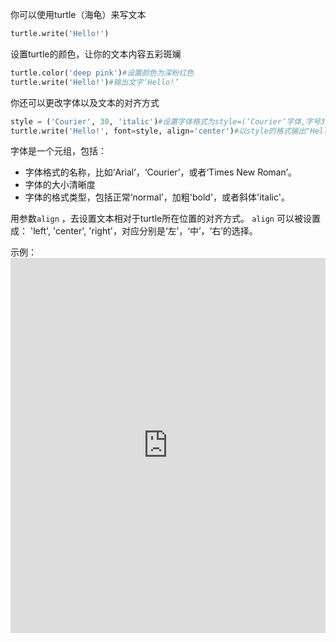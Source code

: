 你可以使用turtle（海龟）来写文本

```python
turtle.write('Hello!')
```

设置turtle的颜色，让你的文本内容五彩斑斓

```python
turtle.color('deep pink')#设置颜色为深粉红色
turtle.write('Hello!')#输出文字‘Hello!’
```

你还可以更改字体以及文本的对齐方式

```python
style = ('Courier', 30, 'italic')#设置字体格式为style=(‘Courier’字体,字号30, 'italic'斜体)
turtle.write('Hello!', font=style, align='center')#以style的格式输出"Hello!",位置居中
```

字体是一个元组，包括：

+ 字体格式的名称，比如‘Arial’，‘Courier’，或者‘Times New Roman’。
+ 字体的大小清晰度
+ 字体的格式类型，包括正常‘normal’，加粗'bold'，或者斜体'italic'。

用参数`align` ，去设置文本相对于turtle所在位置的对齐方式。 `align` 可以被设置成： 'left', 'center', 'right'，对应分别是‘左’，‘中’，‘右’的选择。

示例： <iframe src="https://trinket.io/embed/python/52378ec006?start=result" width="100%" height="600" frameborder="0" marginwidth="0" marginheight="0" allowfullscreen mark="crwd-mark"></iframe>